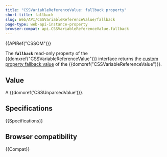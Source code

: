 ```yaml
---
title: "CSSVariableReferenceValue: fallback property"
short-title: fallback
slug: Web/API/CSSVariableReferenceValue/fallback
page-type: web-api-instance-property
browser-compat: api.CSSVariableReferenceValue.fallback
---
```


{{APIRef("CSSOM")}}

The **`fallback`** read-only property of the
{{domxref("CSSVariableReferenceValue")}} interface returns the [custom property fallback value](/en-US/docs/Web/CSS/CSS_cascading_variables/Using_CSS_custom_properties#custom_property_fallback_values) of the {{domxref("CSSVariableReferenceValue")}}.

## Value

A {{domxref('CSSUnparsedValue')}}.

## Specifications

{{Specifications}}

## Browser compatibility

{{Compat}}
